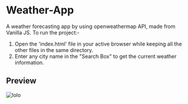 # Weather-App

A weather forecasting app by using openweathermap API, made from Vanilla JS.
To run the project:-
  1. Open the 'index.html' file in your active browser while keeping all the other files in the same directory.
  2. Enter any city name in the "Search Box" to get the current weather information.

## Preview

![lolo](https://user-images.githubusercontent.com/64685964/152145791-c27d6f69-e59a-427a-9b1c-9e792f204100.png)